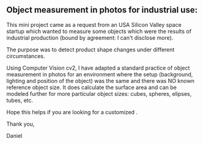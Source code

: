 ## Object measurement in photos for industrial use:

This mini project came as a request from an USA Silicon Valley space startup which wanted to measure some objects which were the results of industrial production (bound by agreement: I can't disclose more).

The purpose was to detect product shape changes under different circumstances.

Using Computer Vision cv2, I have adapted a standard practice of object measurement in photos for an environment where the setup (background, lighting and position of the object) was the same and there was NO known reference object size. It does calculate the surface area and can be modeled further for more particular object sizes: cubes, spheres, elipses, tubes, etc.

Hope this helps if you are looking for a customized .

Thank you,

Daniel

